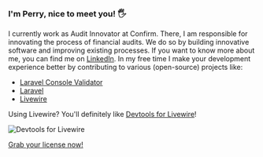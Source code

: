 ### I'm Perry, nice to meet you! 🖐️
I currently work as Audit Innovator at Confirm. There, I am responsible for innovating the process of financial audits. 
We do so by building innovative software and improving existing processes.
If you want to know more about me, you can find me on [LinkedIn](https://www.linkedin.com/in/perryvandermeer/).
In my free time I make your development experience better by contributing to various (open-source) projects like:
- [Laravel Console Validator](https://github.com/PerryvanderMeer/laravel-console-validator)
- [Laravel](https://github.com/laravel/framework/pulls?q=is%3Apr+author%3APerryvanderMeer+is%3Amerged)
- [Livewire](https://github.com/livewire/livewire/pulls?q=is%3Apr+author%3APerryvanderMeer+is%3Amerged)

Using Livewire? You'll definitely like [Devtools for Livewire](https://devtools-for-livewire.com)!

![Devtools for Livewire](https://devtools-for-livewire.com/images/header.png)

[Grab your license now!](https://devtools-for-livewire.com/)
